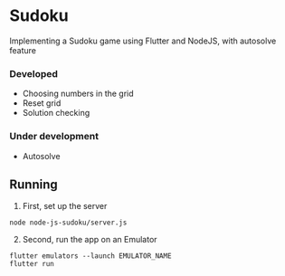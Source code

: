 # Sudoku
Implementing a Sudoku game using Flutter and NodeJS, with autosolve feature

### Developed
* Choosing numbers in the grid
* Reset grid
* Solution checking

### Under development
* Autosolve

## Running
1) First, set up the server
```
node node-js-sudoku/server.js
```
2) Second, run the app on an Emulator
```
flutter emulators --launch EMULATOR_NAME
flutter run
```
